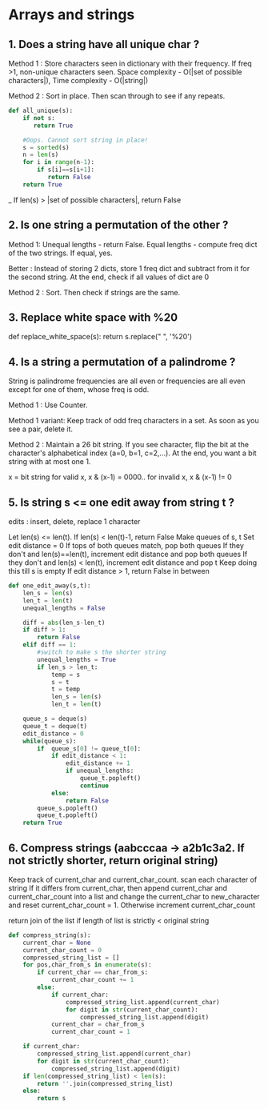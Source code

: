 # Arrays and strings




## 1. Does a string have all unique char ?

Method 1 : Store characters seen in dictionary with their frequency. If freq >1, non-unique characters seen. Space complexity - O(|set of possible characters|), Time complexity - O(|string|)

Method 2 : Sort in place. Then scan through to see if any repeats.

```python
def all_unique(s):
    if not s:
       return True

    #Oops. Cannot sort string in place!
    s = sorted(s)
    n = len(s)
    for i in range(n-1):
        if s[i]==s[i+1]:
           return False
    return True

```

_ If len(s) > |set of possible characters|, return False


## 2. Is one string a permutation of the other ?

Method 1: Unequal lengths - return False. Equal lengths - compute freq dict of the two strings. If equal, yes.

Better : Instead of storing 2 dicts, store 1 freq dict and subtract from it for the second string. At the end, check if all values of dict are 0

Method 2 : Sort. Then check if strings are the same.


## 3. Replace white space with %20

def replace_white_space(s):
    return s.replace(" ", '%20')

## 4. Is a string a permutation of a palindrome ?

String is palindrome frequencies are all even or frequencies are all even except for one of them, whose freq is odd.

Method 1 : Use Counter. 

Method 1 variant: Keep track of odd freq characters in a set. As soon as you see a pair, delete it.

Method 2 : Maintain a 26 bit string. If you see character, flip the bit at the character's alphabetical index (a=0, b=1, c=2,...). At the end, you want a bit string with at most one 1.

x = bit string
for valid x, x & (x-1) = 0000..
for invalid x, x & (x-1) != 0

## 5. Is string s <= one edit away from string t ?

edits : insert, delete, replace 1 character 

Let len(s) <= len(t). If len(s) < len(t)-1, return False
Make queues of s, t
Set edit distance = 0
If tops of both queues match, pop both queues
If they don't and len(s)==len(t), increment edit distance and pop both queues
If they don't and len(s) < len(t), increment edit distance and pop t
Keep doing this till s is empty
If edit distance > 1, return False in between

```python
def one_edit_away(s,t):
    len_s = len(s)
    len_t = len(t)
    unequal_lengths = False

    diff = abs(len_s-len_t)
    if diff > 1:
        return False
    elif diff == 1:
        #switch to make s the shorter string
        unequal_lengths = True
        if len_s > len_t:
            temp = s
            s = t
            t = temp
            len_s = len(s)
            len_t = len(t)

    queue_s = deque(s)
    queue_t = deque(t)
    edit_distance = 0
    while(queue_s):
        if  queue_s[0] != queue_t[0]:
            if edit_distance < 1:
                edit_distance += 1        
                if unequal_lengths:
                    queue_t.popleft()
                    continue
            else:
                return False
        queue_s.popleft()
        queue_t.popleft()
    return True


```

## 6. Compress strings (aabcccaa -> a2b1c3a2. If not strictly shorter, return original string)


Keep track of current_char and current_char_count.
scan each character of string
If it differs from current_char, then append current_char and current_char_count into a list and change the current_char to new_character and reset current_char_count = 1.
Otherwise increment current_char_count

return join of the list if length of list is strictly < original string


```python
def compress_string(s):
    current_char = None
    current_char_count = 0
    compressed_string_list = []
    for pos,char_from_s in enumerate(s):
        if current_char == char_from_s:
            current_char_count += 1
        else:
            if current_char:
                compressed_string_list.append(current_char)
                for digit in str(current_char_count):
                    compressed_string_list.append(digit)
            current_char = char_from_s
            current_char_count = 1

    if current_char:
        compressed_string_list.append(current_char)
        for digit in str(current_char_count):
            compressed_string_list.append(digit) 
    if len(compressed_string_list) < len(s):
        return ''.join(compressed_string_list)
    else:
        return s
```







